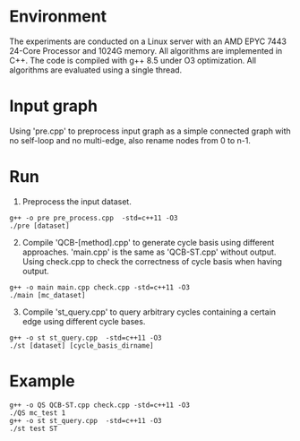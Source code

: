 # Environment
The experiments are conducted on a Linux server with an AMD EPYC 7443 24-Core Processor and 1024G memory. All algorithms are implemented in C++. The code is compiled with g++ 8.5 under O3 optimization. All algorithms are evaluated using a single thread.

# Input graph 
Using 'pre.cpp' to preprocess input graph as a simple connected graph with no self-loop and no multi-edge, also rename nodes from 0 to n-1.

# Run

1. Preprocess the input dataset.
```shell
g++ -o pre pre_process.cpp  -std=c++11 -O3
./pre [dataset]
```

2. Compile 'QCB-[method].cpp' to generate cycle basis using different approaches. 'main.cpp' is the same as 'QCB-ST.cpp' without output. Using check.cpp to check the correctness of cycle basis when having output.

```shell
g++ -o main main.cpp check.cpp -std=c++11 -O3
./main [mc_dataset]
```

3. Compile 'st_query.cpp' to query arbitrary cycles containing a certain edge using different cycle bases.

```shell
g++ -o st st_query.cpp  -std=c++11 -O3
./st [dataset] [cycle_basis_dirname]
```

# Example
 ```shell
 g++ -o QS QCB-ST.cpp check.cpp -std=c++11 -O3
 ./QS mc_test 1
 g++ -o st st_query.cpp  -std=c++11 -O3
 ./st test ST
 ```

